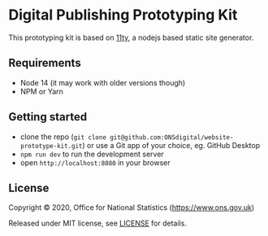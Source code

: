 # Digital Publishing Prototyping Kit

This prototyping kit is based on [11ty](https://www.11ty.dev/), a nodejs based static site generator.

## Requirements

- Node 14 (it may work with older versions though)
- NPM or Yarn

## Getting started

- clone the repo (`git clone git@github.com:ONSdigital/website-prototype-kit.git`) or use a Git app of your choice, eg. GitHub Desktop
- `npm run dev` to run the development server
- open `http://localhost:8080` in your browser

## License

Copyright ©‎ 2020, Office for National Statistics (https://www.ons.gov.uk)

Released under MIT license, see [LICENSE](LICENSE.md) for details.
